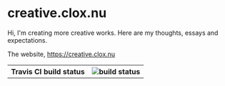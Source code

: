 # creative.clox.nu
 
Hi, I'm creating more creative works. Here are my thoughts, essays and expectations.
 
The website, https://creative.clox.nu

<table>
    <tr>
        <th>Travis CI build status</th>
        <th><img src="https://travis-ci.com/cloxnu/created.by.clox.nu.svg?branch=main" alt="build status"></th>
    </tr>
</table>

